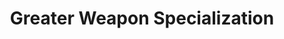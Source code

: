 ---
title: "Greater Weapon Specialization"

feat:
  types: ["General", "Fighter"]
  description: |
    Choose one type of weapon for which you have already selected Weapon Specialization. You can also choose unarmed strike or grapple as your weapon for purposes of this feat.
  prerequisite: |
    Proficiency with selected weapon, Greater Weapon Focus with selected weapon, Weapon Focus with selected weapon, Weapon Specialization with selected weapon, fighter level 12th.
  benefit: |
    You gain a +2 bonus on all damage rolls you make using the selected weapon. This bonus stacks with other bonuses on damage rolls, including the one from Weapon Specialization (see below).
  special: |
    You can gain Greater Weapon Specialization multiple times. Its effects do not stack. Each time you take the feat, it applies to a new type of weapon.

    A fighter may select Greater Weapon Specialization as one of his fighter bonus feats.
---
